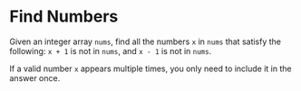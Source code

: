 # Find Numbers

Given an integer array `nums`, find all the numbers `x` in `nums` that satisfy the following: `x + 1` is not in `nums`,
and `x - 1` is not in `nums`.

If a valid number `x` appears multiple times, you only need to include it in the answer once.
